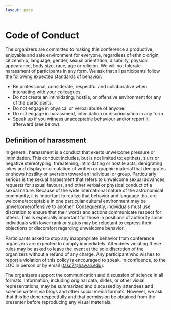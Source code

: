 ```yaml
---
layout: page
---
```


# Code of Conduct

The organizers are committed to making this conference a productive, enjoyable and safe environment for everyone, regardless of ethnic origin, citizenship, language, gender, sexual orientation, disability, physical appearance, body size, race, age or religion. We will not tolerate harassment of participants in any form. We ask that all participants follow the following expected standards of behavior:

- Be professional, considerate, respectful and collaborative when interacting with your colleagues.
- Do not create an intimidating, hostile, or offensive environment for any of the participants.
- Do not engage in physical or verbal abuse of anyone.
- Do not engage in harassment, intimidation or discrimination in any form.
- Speak up if you witness unacceptable behaviour and/or report it afterward (see below).

## Definition of harassment

In general, harassment is a conduct that exerts unwelcome pressure or intimidation. This conduct includes, but is not limited to: epithets, slurs or negative stereotyping; threatening, intimidating or hostile acts; denigrating jokes and display or circulation of written or graphic material that denigrates or shows hostility or aversion toward an individual or group. Particularly serious is the sexual harassment that refers to unwelcome sexual advances, requests for sexual favours, and other verbal or physical conduct of a sexual nature. Because of the wide international nature of the astronomical community, it is important to realize that behavior and language that are welcome/acceptable in one particular cultural environment may be unwelcome/offensive to another. Consequently, individuals must use discretion to ensure that their words and actions communicate respect for others. This is especially important for those in positions of authority since individuals with lower rank or status may be reluctant to express their objections or discomfort regarding unwelcome behavior.

Participants asked to stop any inappropriate behavior from conference organizers are expected to comply immediately. Attendees violating these rules may be asked to leave the event at the sole discretion of the organizers without a refund of any charge. Any participant who wishes to report a violation of this policy is encouraged to speak, in confidence, to the LOC in person or by email (<tasc7@hawaii.edu>).

The organizers support the communication and discussion of science in all formats. Information, including original data, slides, or other visual representations, may be summarized and discussed by attendees and science writers via blogs and other social media formats. However, we ask that this be done respectfully and that permission be obtained from the presenter before reproducing any visual materials.